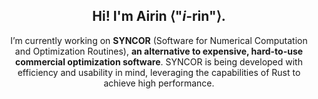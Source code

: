 <div align="center">
  
## Hi! I'm Airin ⟨"*i*-rin"⟩.

I’m currently working on **SYNCOR** (Software for Numerical Computation and Optimization Routines), **an alternative to expensive, hard-to-use commercial optimization software**. SYNCOR is being developed with efficiency and usability in mind, leveraging the capabilities of Rust to achieve high performance.

</div>
